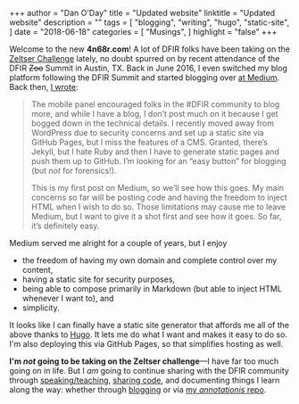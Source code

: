 +++
author = "Dan O'Day"
title = "Updated website"
linktitle = "Updated website"
description = ""
tags = [
    "blogging",
    "writing",
    "hugo",
    "static-site",
]
date = "2018-06-18"
categories = [
    "Musings",
]
highlight = "false"
+++

Welcome to the new **4n68r.com**! A lot of DFIR folks have been taking on the [Zeltser 
Challenge](https://zeltser.com/2010-retrospective-on-my-security-blog/) lately, no doubt
spurred on by recent attendance of the DFIR <del>Zoo</del> Summit in Austin, TX. Back in
June 2016, I even switched my blog platform following the DFIR Summit and started blogging
over [at Medium](https://medium.com/@4n68r/). Back then, [I wrote](https://medium.com/@4n68r/2016-dfir-summit-d3bf51a94974):

>The mobile panel encouraged folks in the #DFIR community to blog more, and while I have a blog, I don’t post much on it because I get bogged down in the technical details. I recently moved away from WordPress due to security concerns and set up a static site via GitHub Pages, but I miss the features of a CMS. Granted, there’s Jekyll, but I hate Ruby and then I have to generate static pages and push them up to GitHub. I’m looking for an “easy button” for blogging (but *not* for forensics!).
>
>This is my first post on Medium, so we’ll see how this goes. My main concerns so far will be posting code and having the freedom to inject HTML when I wish to do so. Those limitations may cause me to leave Medium, but I want to give it a shot first and see how it goes. So far, it’s definitely easy.

Medium served me alright for a couple of years, but I enjoy

- the freedom of having my own domain and complete control over my content,
- having a static site for security purposes,
- being able to compose primarily in Markdown (but able to inject HTML whenever I want to), and
- simplicity.

It looks like I can finally have a static site generator that affords me all of the above
thanks to [Hugo](https://gohugo.io/). It lets me do what I want and makes it easy to do
so. I'm also deploying this via GitHub Pages, so that simplifies hosting as well.

**I'm *not* going to be taking on the Zeltser challenge**&mdash;I have far too much going 
on in life. But I *am* going to continue sharing with the DFIR community through 
<a href="/speaking/">speaking/teaching</a>, <a href="/projects/">sharing code</a>, and 
documenting things I learn along the way: whether through <a href="/blog/">blogging</a> or 
via <a href="https://github.com/danzek/annotationis">my *annotationis* repo</a>.

